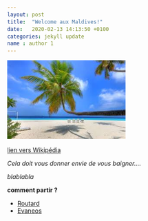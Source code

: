 ```yaml
---
layout: post
title:  "Welcome aux Maldives!"
date:   2020-02-13 14:13:50 +0100
categories: jekyll update
name : author 1
---
```


![My helpful screenshot](/assets/maldives.jpeg)

[lien vers Wikipédia](https://fr.wikipedia.org/wiki/Maldives)

*Cela doit vous donner envie de vous baigner....*

*blablabla*

__comment partir ?__

- [Routard](https://www.routard.com/guide/code_dest/maldives.htm)
- [Evaneos](https://www.evaneos.fr/maldives/)

[jekyll-docs]: https://jekyllrb.com/docs/home
[jekyll-gh]:   https://github.com/jekyll/jekyll
[jekyll-talk]: https://talk.jekyllrb.com/
